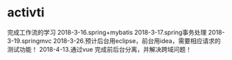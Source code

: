 # activti
完成工作流的学习
2018-3-16.spring+mybatis
2018-3-17.spring事务处理
2018-3-19.springmvc
2018-3-26.预计后台用eclipse，前台用idea，需要相应请求的测试功能！
2018-4-13.通过vue 完成前后台分离，并解决跨域问题！
